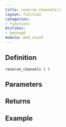```yaml
---
title: reserve_channels()
layout: function
categories:
- functions
divlikes:
- bennugd
module: mod_sound
---
```


## Definition

    reserve_channels ( )

## Parameters

## Returns

## Example
